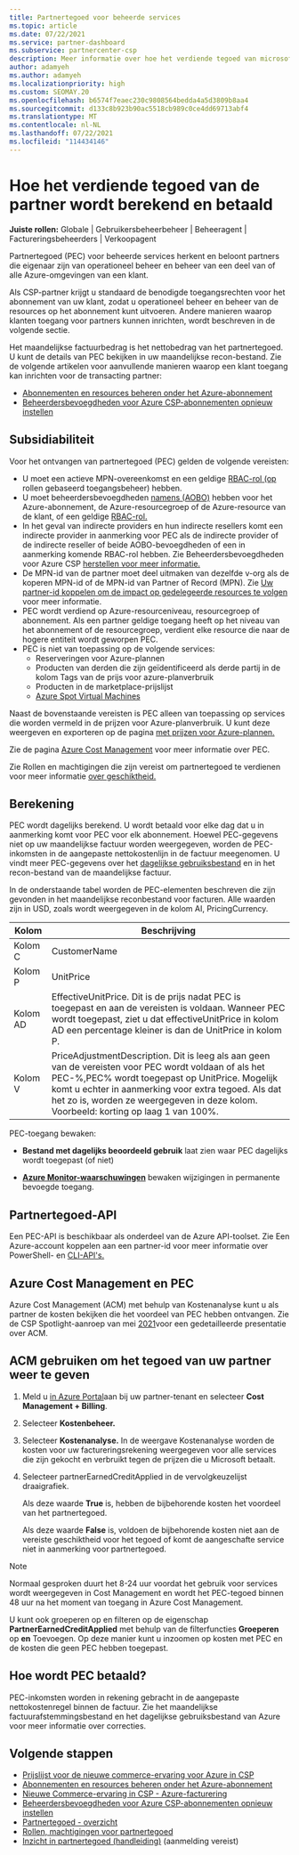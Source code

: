 ```yaml
---
title: Partnertegoed voor beheerde services
ms.topic: article
ms.date: 07/22/2021
ms.service: partner-dashboard
ms.subservice: partnercenter-csp
description: Meer informatie over hoe het verdiende tegoed van microsoft-partners (PEC) voor beheerde services wordt berekend en betaald, en hoe u ervoor kunt zorgen dat u in aanmerking komt.
author: adamyeh
ms.author: adamyeh
ms.localizationpriority: high
ms.custom: SEOMAY.20
ms.openlocfilehash: b6574f7eaec230c9808564bedda4a5d3809b8aa4
ms.sourcegitcommit: d133c8b923b90ac5518cb989c0ce4dd69713abf4
ms.translationtype: MT
ms.contentlocale: nl-NL
ms.lasthandoff: 07/22/2021
ms.locfileid: "114434146"
---
```

# <a name="how-the-partner-earned-credit-is-calculated-and-paid"></a>Hoe het verdiende tegoed van de partner wordt berekend en betaald

**Juiste rollen:** Globale | Gebruikersbeheerbeheer | Beheeragent | Factureringsbeheerders | Verkoopagent

Partnertegoed (PEC) voor beheerde services herkent en beloont partners die eigenaar zijn van operationeel beheer en beheer van een deel van of alle Azure-omgevingen van een klant. 

Als CSP-partner krijgt u standaard de benodigde toegangsrechten voor het abonnement van uw klant, zodat u operationeel beheer en beheer van de resources op het abonnement kunt uitvoeren. Andere manieren waarop klanten toegang voor partners kunnen inrichten, wordt beschreven in de volgende sectie.

Het maandelijkse factuurbedrag is het nettobedrag van het partnertegoed. U kunt de details van PEC bekijken in uw maandelijkse recon-bestand. Zie de volgende artikelen voor aanvullende manieren waarop een klant toegang kan inrichten voor de transacting partner:

- [Abonnementen en resources beheren onder het Azure-abonnement](azure-plan-manage.md)
- [Beheerdersbevoegdheden voor Azure CSP-abonnementen opnieuw instellen](/revoke-reinstate-csp.md)

## <a name="eligibility"></a>Subsidiabiliteit

Voor het ontvangen van partnertegoed (PEC) gelden de volgende vereisten:

- U moet een actieve MPN-overeenkomst [](azure-roles-perms-pec.md) en een geldige [RBAC-rol (op](/azure/role-based-access-control/overview) rollen gebaseerd toegangsbeheer) hebben.
- U moet beheerdersbevoegdheden [namens (AOBO)](https://channel9.msdn.com/Series/cspdev/Module-11-Admin-On-Behalf-Of-AOBO) hebben voor het Azure-abonnement, de Azure-resourcegroep of de Azure-resource van de klant, of een geldige [RBAC-rol.](azure-roles-perms-pec.md)
- In het geval van indirecte providers en hun indirecte resellers komt een indirecte provider in aanmerking voor PEC als de indirecte provider of de indirecte reseller of beide AOBO-bevoegdheden of een in aanmerking komende RBAC-rol hebben. Zie Beheerdersbevoegdheden voor Azure CSP [herstellen voor meer informatie.](revoke-reinstate-csp.md)
- De MPN-id van de partner moet deel uitmaken van dezelfde v-org als de koperen MPN-id of de MPN-id van Partner of Record (MPN). Zie [Uw partner-id koppelen om de impact op gedelegeerde resources te volgen](/azure/lighthouse/how-to/partner-earned-credit) voor meer informatie.
- PEC wordt verdiend op Azure-resourceniveau, resourcegroep of abonnement. Als een partner geldige toegang heeft op het niveau van het abonnement of de resourcegroep, verdient elke resource die naar de hogere entiteit wordt geworpen PEC.
- PEC is niet van toepassing op de volgende services:
    - Reserveringen voor Azure-plannen
    - Producten van derden die zijn geïdentificeerd als derde partij in de kolom Tags van de prijs voor azure-planverbruik
    - Producten in de marketplace-prijslijst
    - [Azure Spot Virtual Machines](https://partner.microsoft.com/resources/collection/azure-spot-in-csp#/)

Naast de bovenstaande vereisten is PEC alleen van toepassing op services die worden vermeld in de prijzen voor Azure-planverbruik. U kunt deze weergeven en exporteren op de pagina [met prijzen voor Azure-plannen.](https://partner.microsoft.com/commerce/sales)

Zie de pagina [Azure Cost Management](/azure/cost-management-billing/costs/get-started-partners) voor meer informatie over PEC.

Zie Rollen en machtigingen die zijn vereist om partnertegoed te verdienen voor meer informatie [over geschiktheid.](azure-roles-perms-pec.md)

## <a name="calculation"></a>Berekening

PEC wordt dagelijks berekend. U wordt betaald voor elke dag dat u in aanmerking komt voor PEC voor elk abonnement. Hoewel PEC-gegevens niet op uw maandelijkse factuur worden weergegeven, worden de PEC-inkomsten in de aangepaste nettokostenlijn in de factuur meegenomen. U vindt meer PEC-gegevens over het [dagelijkse gebruiksbestand](daily-rated-usage-recon-files.md) en in het recon-bestand van de maandelijkse factuur.

In de onderstaande tabel worden de PEC-elementen beschreven die zijn gevonden in het maandelijkse reconbestand voor facturen. Alle waarden zijn in USD, zoals wordt weergegeven in de kolom AI, PricingCurrency.

| Kolom  | Beschrijving  |
| --------  | -------  |
| Kolom C  | CustomerName  |
| Kolom P | UnitPrice |
| Kolom AD | EffectiveUnitPrice. Dit is de prijs nadat PEC is toegepast en aan de vereisten is voldaan. Wanneer PEC wordt toegepast, ziet u dat effectiveUnitPrice in kolom AD een percentage kleiner is dan de UnitPrice in kolom P.   |
| Kolom V  | PriceAdjustmentDescription. Dit is leeg als aan geen van de vereisten voor PEC wordt voldaan of als het PEC-%,PEC% wordt toegepast op UnitPrice. Mogelijk komt u echter in aanmerking voor extra tegoed. Als dat het zo is, worden ze weergegeven in deze kolom. Voorbeeld: korting op laag 1 van 100%.   |

PEC-toegang bewaken:

- **Bestand met dagelijks beoordeeld gebruik** laat zien waar PEC dagelijks wordt toegepast (of niet)

- [**Azure Monitor-waarschuwingen**](azure-plan-manage.md) bewaken wijzigingen in permanente bevoegde toegang.

## <a name="partner-earned-credit-api"></a>Partnertegoed-API

Een PEC-API is beschikbaar als onderdeel van de Azure API-toolset. Zie Een Azure-account koppelen aan een partner-id voor meer informatie over PowerShell- en [CLI-API's.](/azure/cost-management-billing/manage/link-partner-id)

## <a name="azure-cost-management-and-pec"></a>Azure Cost Management en PEC

Azure Cost Management (ACM) met behulp van Kostenanalyse kunt u als partner de kosten bekijken die het voordeel van PEC hebben ontvangen. Zie de CSP Spotlight-aanroep van mei [2021](https://commercial_licensing.eventbuilder.com/2021MayCSPSpotlight)voor een gedetailleerde presentatie over ACM.

## <a name="use-acm-to-view-your-partner-earned-credit"></a>ACM gebruiken om het tegoed van uw partner weer te geven

1. Meld u [in Azure Portal](https://portal.azure.com/)aan bij uw partner-tenant en selecteer **Cost Management + Billing**.
2. Selecteer **Kostenbeheer.**
3. Selecteer **Kostenanalyse.**
In de weergave Kostenanalyse worden de kosten voor uw factureringsrekening weergegeven voor alle services die zijn gekocht en verbruikt tegen de prijzen die u Microsoft betaalt.
4. Selecteer partnerEarnedCreditApplied in de vervolgkeuzelijst draaigrafiek. 

    Als deze waarde **True** is, hebben de bijbehorende kosten het voordeel van het partnertegoed.

    Als deze waarde **False** is, voldoen de bijbehorende kosten niet aan de vereiste geschiktheid voor het tegoed of komt de aangeschafte service niet in aanmerking voor partnertegoed.

>[!NOTE]
>Normaal gesproken duurt het 8-24 uur voordat het gebruik voor services wordt weergegeven in Cost Management en wordt het PEC-tegoed binnen 48 uur na het moment van toegang in Azure Cost Management.

U kunt ook groeperen op en filteren op de eigenschap **PartnerEarnedCreditApplied** met behulp van de filterfuncties **Groeperen** op **en** Toevoegen. Op deze manier kunt u inzoomen op kosten met PEC en de kosten die geen PEC hebben toegepast.

## <a name="how-is-pec-paid"></a>Hoe wordt PEC betaald?
PEC-inkomsten worden in rekening gebracht in de aangepaste nettokostenregel binnen de factuur. Zie het maandelijkse factuurafstemmingsbestand en het dagelijkse gebruiksbestand van Azure voor meer informatie over correcties.

## <a name="next-steps"></a>Volgende stappen

- [Prijslijst voor de nieuwe commerce-ervaring voor Azure in CSP](azure-plan-price-list.md)
- [Abonnementen en resources beheren onder het Azure-abonnement](azure-plan-manage.md)
- [Nieuwe Commerce-ervaring in CSP - Azure-facturering](azure-plan-billing.md)
- [Beheerdersbevoegdheden voor Azure CSP-abonnementen opnieuw instellen](revoke-reinstate-csp.md)
- [Partnertegoed - overzicht](partner-earned-credit.md)
- [Rollen, machtigingen voor partnertegoed](azure-roles-perms-pec.md)
- [Inzicht in partnertegoed (handleiding)](https://partner.microsoft.com/resources/detail/understanding-partner-earned-credit-pdf) (aanmelding vereist)